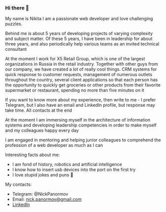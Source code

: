 ### Hi there 👋
My name is Nikita
I am a passionate web developer and love challenging puzzles.

Behind me is about 5 years of developing projects of varying complexity and subject matter. Of these 5 years, I have been in leadership for about three years, and also periodically help various teams as an invited technical consultant

At the moment I work for X5 Retail Group, which is one of the largest organizations in Russia in the retail industry.
Together with other guys from our company, we have created a lot of really cool things. CRM systems for quick response to customer requests, management of numerous outlets throughout the country, several client applications so that each person has the opportunity to quickly get groceries or other products from their favorite supermarket or restaurant, spending no more than five minutes on it


If you want to know more about my experience, then write to me - I prefer Telegram, but I also have an email and LinkedIn profile, but response may take time. All contacts at the end

At the moment I am immersing myself in the architecture of information systems and developing leadership competencies in order to make myself and my colleagues happy every day

I am engaged in mentoring and helping junior colleagues to comprehend the profession of a web developer as much as I can


Interesting facts about me:
- I am fond of history, robotics and artificial intelligence 
- I know how to insert usb devices into the port on the first try 
- I love stupid jokes and puns 🤡  


My contacts:
- Telegram: @NickPanormov
- Email: nick.panormov@gmail.com
- [LinkedIn](https://www.linkedin.com/in/%D0%BD%D0%B8%D0%BA%D0%B8%D1%82%D0%B0-%D0%BF%D0%B0%D0%B2%D0%BB%D0%B5%D0%BD%D0%BA%D0%BE-867871195?lipi=urn%3Ali%3Apage%3Ad_flagship3_profile_view_base_contact_details%3BwMZwEp7bTx63l%2FGnkOPAjg%3D%3D)
<!--
**Albatrosso/Albatrosso** is a ✨ _special_ ✨ repository because its `README.md` (this file) appears on your GitHub profile.

Here are some ideas to get you started:

- 🔭 I’m currently working on ...
- 🌱 I’m currently learning ...
- 👯 I’m looking to collaborate on ...
- 🤔 I’m looking for help with ...
- 💬 Ask me about ...
- 📫 How to reach me: ...
- 😄 Pronouns: ...
- ⚡ Fun fact: ...
-->
